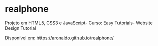 # realphone
Projeto em HTML5, CSS3 e JavaScript- Curso: Easy Tutorials- Website Design Tutorial

Disponível em: https://aronaldo.github.io/realphone/
